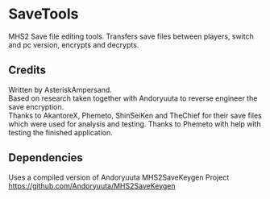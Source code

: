 # SaveTools
 MHS2 Save file editing tools. Transfers save files between players, switch and pc version, encrypts and decrypts.
 
## Credits
 Written by AsteriskAmpersand.  
 Based on research taken together with Andoryuuta to reverse engineer the save encryption.  
 Thanks to AkantoreX, Phemeto, ShinSeiKen and TheChief for their save files which were used for analysis and testing.
 Thanks to Phemeto with help with testing the finished application.
 
## Dependencies
 Uses a compiled version of Andoryuuta MHS2SaveKeygen Project
 https://github.com/Andoryuuta/MHS2SaveKeygen
